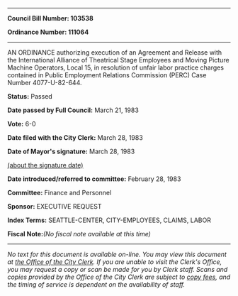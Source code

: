 

********

**Council Bill Number: 103538**
   
**Ordinance Number: 111064**
********

 AN ORDINANCE authorizing execution of an Agreement and Release with the International Alliance of Theatrical Stage Employees and Moving Picture Machine Operators, Local 15, in resolution of unfair labor practice charges contained in Public Employment Relations Commission (PERC) Case Number 4077-U-82-644.

**Status:** Passed
   
**Date passed by Full Council:** March 21, 1983
   
**Vote:** 6-0
   
**Date filed with the City Clerk:** March 28, 1983
   
**Date of Mayor's signature:** March 28, 1983
   
[(about the signature date)](/~public/approvaldate.htm)
   
   
   
**Date introduced/referred to committee:** February 28, 1983
   
**Committee:** Finance and Personnel
   
**Sponsor:** EXECUTIVE REQUEST
   
   
**Index Terms:** SEATTLE-CENTER, CITY-EMPLOYEES, CLAIMS, LABOR

**Fiscal Note:**_(No fiscal note available at this time)_
********

_No text for this document is available on-line. You may view this document at [the Office of the City Clerk](http://www.seattle.gov/leg/clerk/contactUs.htm). If you are unable to visit the Clerk's Office, you may request a copy or scan be made for you by Clerk staff. Scans and copies provided by the Office of the City Clerk are subject to [copy fees](http://clerk.seattle.gov/~public/clerkfees.htm), and the timing of service is dependent on the availability of staff._

